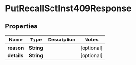 

# PutRecallSctInst409Response


## Properties

| Name | Type | Description | Notes |
|------------ | ------------- | ------------- | -------------|
|**reason** | **String** |  |  [optional] |
|**details** | **String** |  |  [optional] |



